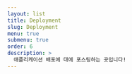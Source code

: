 ```yaml
---
layout: list
title: Deployment
slug: Deployment
menu: true
submenu: true
order: 6
description: >
  애플리케이션 배포에 대에 포스팅하는 곳입니다!
---
```

